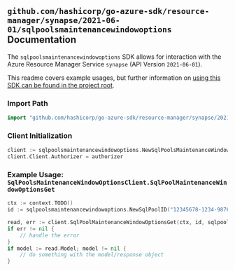 
## `github.com/hashicorp/go-azure-sdk/resource-manager/synapse/2021-06-01/sqlpoolsmaintenancewindowoptions` Documentation

The `sqlpoolsmaintenancewindowoptions` SDK allows for interaction with the Azure Resource Manager Service `synapse` (API Version `2021-06-01`).

This readme covers example usages, but further information on [using this SDK can be found in the project root](https://github.com/hashicorp/go-azure-sdk/tree/main/docs).

### Import Path

```go
import "github.com/hashicorp/go-azure-sdk/resource-manager/synapse/2021-06-01/sqlpoolsmaintenancewindowoptions"
```


### Client Initialization

```go
client := sqlpoolsmaintenancewindowoptions.NewSqlPoolsMaintenanceWindowOptionsClientWithBaseURI("https://management.azure.com")
client.Client.Authorizer = authorizer
```


### Example Usage: `SqlPoolsMaintenanceWindowOptionsClient.SqlPoolMaintenanceWindowOptionsGet`

```go
ctx := context.TODO()
id := sqlpoolsmaintenancewindowoptions.NewSqlPoolID("12345678-1234-9876-4563-123456789012", "example-resource-group", "workspaceValue", "sqlPoolValue")

read, err := client.SqlPoolMaintenanceWindowOptionsGet(ctx, id, sqlpoolsmaintenancewindowoptions.DefaultSqlPoolMaintenanceWindowOptionsGetOperationOptions())
if err != nil {
	// handle the error
}
if model := read.Model; model != nil {
	// do something with the model/response object
}
```
